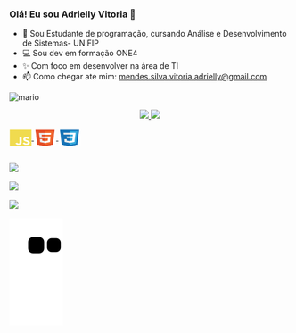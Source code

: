 ### Olá! Eu sou Adrielly Vitoria 👋

- 🔭 Sou Estudante de programação, cursando Análise e Desenvolvimento de Sistemas- UNIFIP
- 💻 Sou dev em formação ONE4
- ✨ Com foco em desenvolver na área de TI
- 📫 Como chegar ate mim: mendes.silva.vitoria.adrielly@gmail.com

![mario](https://user-images.githubusercontent.com/71903343/197866667-e931aa3b-b1c7-417c-b4de-e9405ab890a8.gif)

<div align="center">
  <a href="https://github.com/AdriellyVitoria">
  <img height="160em" src="https://github-readme-stats.vercel.app/api?username=adriellyvitoria&show_icons=true&theme=dracula&include_all_commits=true&count_private=true"/>
  <img height="160em" src="https://github-readme-stats.vercel.app/api/top-langs/?username=adriellyvitoria&layout=compact&langs_count=7&theme=dracula"/>
</div>

<div style="display: inline_block"><br>
  <img align="center" alt="Mateus-Js" height="30" width="40" src="https://raw.githubusercontent.com/devicons/devicon/master/icons/javascript/javascript-plain.svg">
  <img align="center" alt="Rafa-HTML" height="30" width="40" src="https://raw.githubusercontent.com/devicons/devicon/master/icons/html5/html5-original.svg">
  <img align="center" alt="Rafa-CSS" height="30" width="40" src="https://raw.githubusercontent.com/devicons/devicon/master/icons/css3/css3-original.svg">
  
  
</div>

##

<div> 
  <a href="https://www.instagram.com/nunes.avitoria/" target="_blank"><img src="https://img.shields.io/badge/-Instagram-%23E4405F?style=for-the-badge&logo=instagram&logoColor=white" target="_blank"></a>
  
  <a href = "mailto:mendes.silva.vitoria.adrielly@gmail.com"><img src="https://img.shields.io/badge/-Gmail-%23333?style=for-the-badge&logo=gmail&logoColor=white" target="_blank"></a>
  
  <a href="https://www.linkedin.com/in/adriellymendes-dev/" target="_blank"><img src="https://img.shields.io/badge/-LinkedIn-%230077B5?style=for-the-badge&logo=linkedin&logoColor=white" target="_blank"></a> 
 
</div>
  
![Snake animation](https://github.com/AdriellyVitoria/AdriellyVitoria/blob/output/github-contribution-grid-snake.svg)
